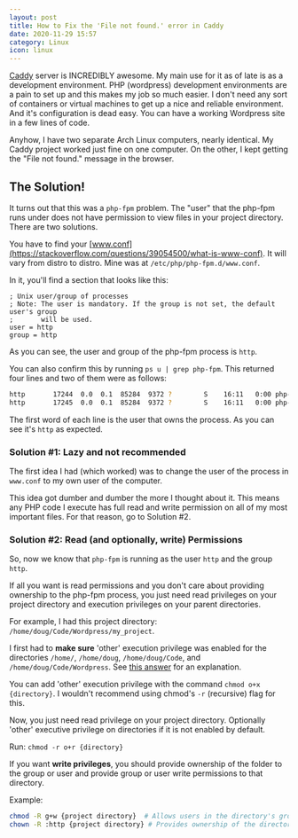 ```yaml
---
layout: post
title: How to Fix the 'File not found.' error in Caddy
date: 2020-11-29 15:57
category: Linux
icon: linux
---
```


[Caddy](https://caddyserver.com/) server is INCREDIBLY awesome. My main use for it as of late is as a development environment. PHP (wordpress) development environments are a pain to set up and this makes my job so much easier. I don't need any sort of containers or virtual machines to get up a nice and reliable environment. And it's configuration is dead easy. You can have a working Wordpress site in a few lines of code.

Anyhow, I have two separate Arch Linux computers, nearly identical. My Caddy project worked just fine on one computer. On the other, I kept getting the "File not found." message in the browser.

## The Solution!

It turns out that this was a `php-fpm` problem. The "user" that the php-fpm runs under does not have permission to view files in your project directory. There are two solutions.

You have to find your [www.conf](https://stackoverflow.com/questions/39054500/what-is-www-conf). It will vary from distro to distro. Mine was at `/etc/php/php-fpm.d/www.conf`.

In it, you'll find a section that looks like this:

```
; Unix user/group of processes
; Note: The user is mandatory. If the group is not set, the default user's group
;       will be used.
user = http
group = http
```

As you can see, the user and group of the php-fpm process is `http`.

You can also confirm this by running `ps u | grep php-fpm`. This returned four lines and two of them were as follows:

```bash
http       17244  0.0  0.1  85284  9372 ?        S    16:11   0:00 php-fpm: pool www
http       17245  0.0  0.1  85284  9372 ?        S    16:11   0:00 php-fpm: pool www
```

The first word of each line is the user that owns the process. As you can see it's `http` as expected.

### Solution #1: Lazy and not recommended

The first idea I had (which worked) was to change the user of the process in `www.conf` to my own user of the computer.

This idea got dumber and dumber the more I thought about it. This means any PHP code I execute has full read and write permission on all of my most important files. For that reason, go to Solution #2.

### Solution #2: Read  (and optionally, write) Permissions

So, now we know that `php-fpm` is running as the user `http` and the group `http`.

If all you want is read permissions and you don't care about providing ownership to the php-fpm process, you just need read privileges on your project directory and execution privileges on your parent directories.

For example, I had this project directory: `/home/doug/Code/Wordpress/my_project`.

I first had to **make sure** 'other' execution privilege was enabled for the directories `/home/`, `/home/doug`, `/home/doug/Code`, and `/home/doug/Code/Wordpress`. See [this answer](https://superuser.com/questions/163070/user-write-in-a-subfolder-when-cant-access-parent) for an explanation.

You can add 'other' execution privilege with the command `chmod o+x {directory}`. I wouldn't recommend using chmod's `-r` (recursive) flag for this.

Now, you just need read privilege on your project directory. Optionally 'other' executive privilege on directories if it is not enabled by default.

Run: `chmod -r o+r {directory}`

If you want **write privileges**, you should provide ownership of the folder to the group or user and provide group or user write permissions to that directory.

Example:

```bash
chmod -R g+w {project directory}  # Allows users in the directory's group to write
chown -R :http {project directory} # Provides ownership of the directory to the 'http' group.
```
